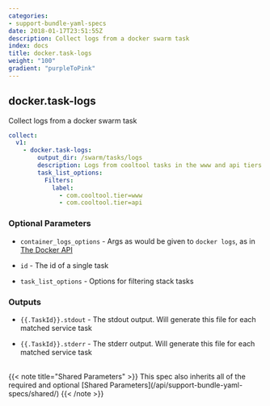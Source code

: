 ```yaml
---
categories:
- support-bundle-yaml-specs
date: 2018-01-17T23:51:55Z
description: Collect logs from a docker swarm task
index: docs
title: docker.task-logs
weight: "100"
gradient: "purpleToPink"
---
```


## docker.task-logs

Collect logs from a docker swarm task


```yaml
collect:
  v1:
    - docker.task-logs:
        output_dir: /swarm/tasks/logs
        description: Logs from cooltool tasks in the www and api tiers
        task_list_options:
          Filters:
            label:
              - com.cooltool.tier=www
              - com.cooltool.tier=api
```


### Optional Parameters


- `container_logs_options` - Args as would be given to `docker logs`, as in [The Docker API](https://github.com/moby/moby/blob/master/api/types/client.go#L73)


- `id` - The id of a single task


- `task_list_options` - Options for filtering stack tasks



### Outputs

    
- `{{.TaskId}}.stdout` - The stdout output. Will generate this file for each matched service task

- `{{.TaskId}}.stderr` - The stderr output. Will generate this file for each matched service task


<br>
{{< note title="Shared Parameters" >}}
This spec also inherits all of the required and optional [Shared Parameters](/api/support-bundle-yaml-specs/shared/)
{{< /note >}}

  